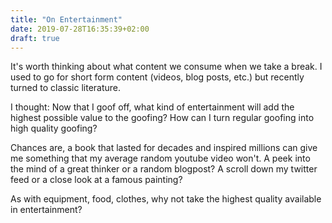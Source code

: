```yaml
---
title: "On Entertainment"
date: 2019-07-28T16:35:39+02:00
draft: true
---
```


It's worth thinking about what content we consume when we take a break. I used
to go for short form content (videos, blog posts, etc.) but recently
turned to classic literature.

I thought: Now that I goof off, what kind of entertainment will add the highest
possible value to the goofing? How can I turn regular goofing into high quality
goofing?

Chances are, a book that lasted for decades and inspired millions can give me 
something that my average random youtube video won't.
A peek into the mind of a great thinker or a random blogpost?
A scroll down my twitter feed or a close look at a famous painting? 

As with equipment, food, clothes, why not take the highest quality available in
entertainment?

